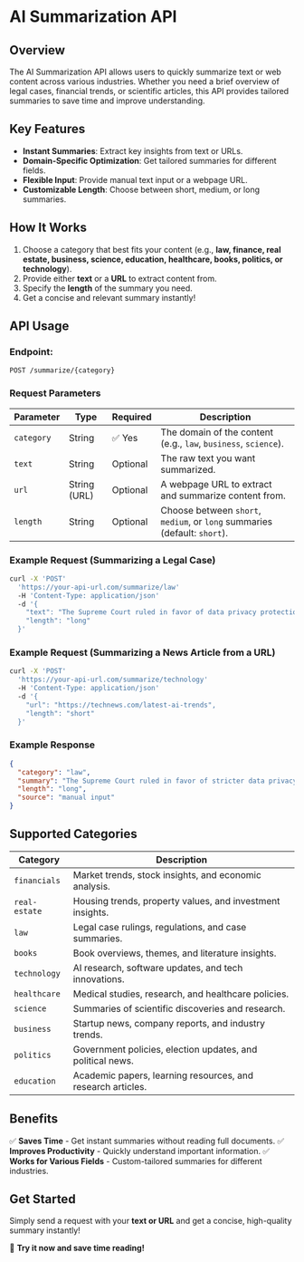 # AI Summarization API

## Overview
The AI Summarization API allows users to quickly summarize text or web content across various industries. Whether you need a brief overview of legal cases, financial trends, or scientific articles, this API provides tailored summaries to save time and improve understanding.

## Key Features
- **Instant Summaries**: Extract key insights from text or URLs.
- **Domain-Specific Optimization**: Get tailored summaries for different fields.
- **Flexible Input**: Provide manual text input or a webpage URL.
- **Customizable Length**: Choose between short, medium, or long summaries.

## How It Works
1. Choose a category that best fits your content (e.g., **law, finance, real estate, business, science, education, healthcare, books, politics, or technology**).
2. Provide either **text** or a **URL** to extract content from.
3. Specify the **length** of the summary you need.
4. Get a concise and relevant summary instantly!

## API Usage
### **Endpoint:**
```http
POST /summarize/{category}
```

### **Request Parameters**
| Parameter | Type  | Required | Description |
|-----------|-------|----------|-------------|
| `category` | String | ✅ Yes | The domain of the content (e.g., `law`, `business`, `science`). |
| `text` | String | Optional | The raw text you want summarized. |
| `url` | String (URL) | Optional | A webpage URL to extract and summarize content from. |
| `length` | String | Optional | Choose between `short`, `medium`, or `long` summaries (default: `short`). |

### **Example Request (Summarizing a Legal Case)**
```sh
curl -X 'POST' 
  'https://your-api-url.com/summarize/law' 
  -H 'Content-Type: application/json' 
  -d '{
    "text": "The Supreme Court ruled in favor of data privacy protections...",
    "length": "long"
  }'
```

### **Example Request (Summarizing a News Article from a URL)**
```sh
curl -X 'POST' 
  'https://your-api-url.com/summarize/technology' 
  -H 'Content-Type: application/json' 
  -d '{
    "url": "https://technews.com/latest-ai-trends",
    "length": "short"
  }'
```

### **Example Response**
```json
{
  "category": "law",
  "summary": "The Supreme Court ruled in favor of stricter data privacy laws...",
  "length": "long",
  "source": "manual input"
}
```

## Supported Categories
| Category       | Description |
|---------------|-------------|
| `financials`  | Market trends, stock insights, and economic analysis. |
| `real-estate` | Housing trends, property values, and investment insights. |
| `law`         | Legal case rulings, regulations, and case summaries. |
| `books`       | Book overviews, themes, and literature insights. |
| `technology`  | AI research, software updates, and tech innovations. |
| `healthcare`  | Medical studies, research, and healthcare policies. |
| `science`     | Summaries of scientific discoveries and research. |
| `business`    | Startup news, company reports, and industry trends. |
| `politics`    | Government policies, election updates, and political news. |
| `education`   | Academic papers, learning resources, and research articles. |

## Benefits
✅ **Saves Time** - Get instant summaries without reading full documents.
✅ **Improves Productivity** - Quickly understand important information.
✅ **Works for Various Fields** - Custom-tailored summaries for different industries.

## **Get Started**
Simply send a request with your **text or URL** and get a concise, high-quality summary instantly!

🚀 **Try it now and save time reading!**

